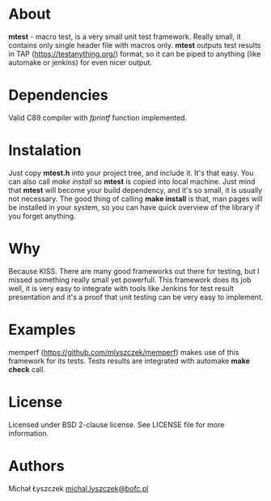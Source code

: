 About
=====

**mtest** - macro test, is a very small unit test framework. Really small, it
contains only single header file with macros only. **mtest** outputs test
results in TAP (https://testanything.org/) format, so it can be piped to
anything (like automake or jenkins) for even nicer output.

Dependencies
============

Valid C89 compiler with *fprintf* function implemented.

Instalation
===========

Just copy **mtest.h** into your project tree, and include it. It's that easy. You
can also call *make install* so **mtest** is copied into local machine. Just
mind that **mtest** will become your build dependency, and it's so small, it is
usually not necessary. The good thing of calling **make install** is that, man
pages will be installed in your system, so you can have quick overview of the
library if you forget anything.

Why
===

Because KISS. There are many good frameworks out there for testing, but I missed
something really small yet powerfull. This framework does its job well, it is
very easy to integrate with tools like Jenkins for test result presentation and
it's a proof that unit testing can be very easy to implement.

Examples
========

memperf (https://github.com/mlyszczek/memperf) makes use of this framework for
its tests. Tests results are integrated with automake **make check** call.

License
=======

Licensed under BSD 2-clause license. See LICENSE file for more information.

Authors
=======

Michał Łyszczek <michal.lyszczek@bofc.pl>
